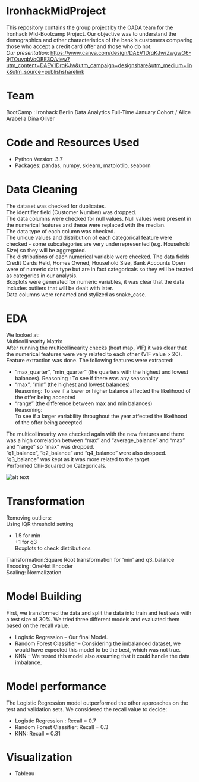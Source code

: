 # IronhackMidProject

This repository contains the group project by the OADA team for the Ironhack Mid-Bootcamp Project. Our objective was to understand the demographics and other characteristics of the bank's customers comparing those who accept a credit card offer and those who do not.<br/>
*Our presentation*: https://www.canva.com/design/DAEV1DrqKJw/ZwgwO6-9jTOuvqbVoQBE3Q/view?utm_content=DAEV1DrqKJw&utm_campaign=designshare&utm_medium=link&utm_source=publishsharelink<br/>

# Team
BootCamp : Ironhack Berlin Data Analytics Full-Time January Cohort /
Alice
Arabella 
Dina
Oliver
<br/>
# Code and Resources Used
- Python Version: 3.7 <br/>
- Packages: pandas, numpy, sklearn, matplotlib, seaborn <br/>

# Data Cleaning
The dataset was checked for duplicates.<br/>
The identifier field (Customer Number) was dropped.<br/>
The data columns were checked for null values. Null values were present in the numerical features and these were replaced with the median. <br/>
The data type of each column was checked. <br/>
The unique values and distribution of each categorical feature were checked - some subcategories are very underrepresented (e.g. Household Size) so they will be aggregated.<br/>
The distributions of each numerical variable were checked. The data fields Credit Cards Held, Homes Owned, Household Size, Bank Accounts Open   were of numeric data type but are in fact categoricals so they will be treated as categories in our analysis.<br/>
Boxplots were generated for numeric variables, it was clear that the data includes outliers that will be dealt with later.<br/>
Data columns were renamed and stylized as snake_case.<br/>


# EDA
We looked at:<br/>
Multicollinearity Matrix <br/>
After running the multicollinearity checks (heat map, VIF) it was clear that the numerical features were very related to each other (VIF value > 20). <br/>
Feature extraction was done. The following features were extracted: <br/>
- “max_quarter”, “min_quarter” (the quarters with the highest and lowest balances). Reasoning : To see if there was any seasonality<br/>
-  “max”, “min” (the highest and lowest balances)<br/>
Reasoning: To see if a lower or higher balance affected the likelihood of the offer being accepted<br/>
-  “range” (the difference between max and min balances)<br/>
Reasoning:  
To see if a larger variability throughout the year affected the likelihood of the offer being accepted<br/>

The multicollinearity was checked again with the new features and there was a high correlation between “max” and “average_balance” and “max” and “range” so “max” was dropped.<br/>
“q1_balance”, “q2_balance” and “q4_balance” were also dropped. “q3_balance” was kept as it was more related to the target.<br/>
Performed Chi-Squared on Categoricals. <br/>

![alt text](https://github.com/alliesegre/IronhackMidProjectOADAteam/blob/main/cat_features.JPG)<br/>


# Transformation
Removing outliers: <br/>
 Using IQR threshold setting <br/>
 + 1.5 for min <br/>
 +1 for q3 <br/>
 Boxplots to check distributions <br/>

Transformation:Square Root transformation for ‘min’ and q3_balance <br/>
Encoding: OneHot Encoder <br/>
Scaling: Normalization <br/>
 
# Model Building
First, we transformed the data and split the data into train and test sets with a test size of 30%.
We tried three different models and evaluated them based on the recall value.
- Logistic Regression – Our final Model.
- Random Forest Classifier – Considering the imbalanced dataset, we would have expected this model to be the best, which was not true.
- KNN – We tested this model also assuming that it could handle the data imbalance.

# Model performance
The Logistic Regression model outperformed the other approaches on the test and validation sets. We considered the recall value to decide:
- Logistic Regression : Recall  = 0.7
- Random Forest Classifier: Recall = 0.3
- KNN: Recall = 0.31

# Visualization
- Tableau
